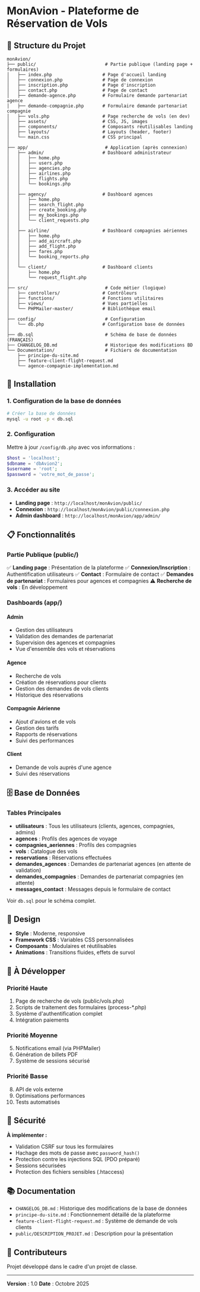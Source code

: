 # MonAvion - Plateforme de Réservation de Vols

## 📁 Structure du Projet

```
monAvion/
├── public/                          # Partie publique (landing page + formulaires)
│   ├── index.php                   # Page d'accueil landing
│   ├── connexion.php               # Page de connexion
│   ├── inscription.php             # Page d'inscription
│   ├── contact.php                 # Page de contact
│   ├── demande-agence.php          # Formulaire demande partenariat agence
│   ├── demande-compagnie.php       # Formulaire demande partenariat compagnie
│   ├── vols.php                    # Page recherche de vols (en dev)
│   ├── assets/                     # CSS, JS, images
│   ├── components/                 # Composants réutilisables landing
│   ├── layouts/                    # Layouts (header, footer)
│   └── main.css                    # CSS principal
│
├── app/                             # Application (après connexion)
│   ├── admin/                      # Dashboard administrateur
│   │   ├── home.php
│   │   ├── users.php
│   │   ├── agencies.php
│   │   ├── airlines.php
│   │   ├── flights.php
│   │   └── bookings.php
│   │
│   ├── agency/                     # Dashboard agences
│   │   ├── home.php
│   │   ├── search_flight.php
│   │   ├── create_booking.php
│   │   ├── my_bookings.php
│   │   └── client_requests.php
│   │
│   ├── airline/                    # Dashboard compagnies aériennes
│   │   ├── home.php
│   │   ├── add_aircraft.php
│   │   ├── add_flight.php
│   │   ├── fares.php
│   │   └── booking_reports.php
│   │
│   └── client/                     # Dashboard clients
│       ├── home.php
│       └── request_flight.php
│
├── src/                             # Code métier (logique)
│   ├── controllers/                # Contrôleurs
│   ├── functions/                  # Fonctions utilitaires
│   ├── views/                      # Vues partielles
│   └── PHPMailer-master/           # Bibliothèque email
│
├── config/                          # Configuration
│   └── db.php                      # Configuration base de données
│
├── db.sql                           # Schéma de base de données (FRANÇAIS)
├── CHANGELOG_DB.md                  # Historique des modifications BD
└── Documentation/                   # Fichiers de documentation
    ├── principe-du-site.md
    ├── feature-client-flight-request.md
    └── agence-compagnie-implementation.md
```

## 🚀 Installation

### 1. Configuration de la base de données

```bash
# Créer la base de données
mysql -u root -p < db.sql
```

### 2. Configuration

Mettre à jour `/config/db.php` avec vos informations :

```php
$host = 'localhost';
$dbname = 'dbAvion2';
$username = 'root';
$password = 'votre_mot_de_passe';
```

### 3. Accéder au site

- **Landing page** : `http://localhost/monAvion/public/`
- **Connexion** : `http://localhost/monAvion/public/connexion.php`
- **Admin dashboard** : `http://localhost/monAvion/app/admin/`

## 📋 Fonctionnalités

### Partie Publique (public/)

✅ **Landing page** : Présentation de la plateforme
✅ **Connexion/Inscription** : Authentification utilisateurs
✅ **Contact** : Formulaire de contact
✅ **Demandes de partenariat** : Formulaires pour agences et compagnies
⚠️ **Recherche de vols** : En développement

### Dashboards (app/)

#### Admin
- Gestion des utilisateurs
- Validation des demandes de partenariat
- Supervision des agences et compagnies
- Vue d'ensemble des vols et réservations

#### Agence
- Recherche de vols
- Création de réservations pour clients
- Gestion des demandes de vols clients
- Historique des réservations

#### Compagnie Aérienne
- Ajout d'avions et de vols
- Gestion des tarifs
- Rapports de réservations
- Suivi des performances

#### Client
- Demande de vols auprès d'une agence
- Suivi des réservations

## 🗄️ Base de Données

### Tables Principales

- **utilisateurs** : Tous les utilisateurs (clients, agences, compagnies, admins)
- **agences** : Profils des agences de voyage
- **compagnies_aeriennes** : Profils des compagnies
- **vols** : Catalogue des vols
- **reservations** : Réservations effectuées
- **demandes_agences** : Demandes de partenariat agences (en attente de validation)
- **demandes_compagnies** : Demandes de partenariat compagnies (en attente)
- **messages_contact** : Messages depuis le formulaire de contact

Voir `db.sql` pour le schéma complet.

## 🎨 Design

- **Style** : Moderne, responsive
- **Framework CSS** : Variables CSS personnalisées
- **Composants** : Modulaires et réutilisables
- **Animations** : Transitions fluides, effets de survol

## 📝 À Développer

### Priorité Haute
1. Page de recherche de vols (public/vols.php)
2. Scripts de traitement des formulaires (process-*.php)
3. Système d'authentification complet
4. Intégration paiements

### Priorité Moyenne
5. Notifications email (via PHPMailer)
6. Génération de billets PDF
7. Système de sessions sécurisé

### Priorité Basse
8. API de vols externe
9. Optimisations performances
10. Tests automatisés

## 🔐 Sécurité

**À implémenter :**
- Validation CSRF sur tous les formulaires
- Hachage des mots de passe avec `password_hash()`
- Protection contre les injections SQL (PDO préparé)
- Sessions sécurisées
- Protection des fichiers sensibles (.htaccess)

## 📚 Documentation

- `CHANGELOG_DB.md` : Historique des modifications de la base de données
- `principe-du-site.md` : Fonctionnement détaillé de la plateforme
- `feature-client-flight-request.md` : Système de demande de vols clients
- `public/DESCRIPTION_PROJET.md` : Description pour la présentation

## 👥 Contributeurs

Projet développé dans le cadre d'un projet de classe.

---

**Version** : 1.0
**Date** : Octobre 2025

